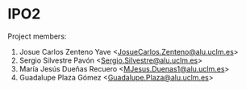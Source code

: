 # IPO2

Project members:
1. Josue Carlos Zenteno Yave <<JosueCarlos.Zenteno@alu.uclm.es>>
2. Sergio Silvestre Pavón  <<Sergio.Silvestre@alu.uclm.es>>
3. María Jesús Dueñas Recuero  <<MJesus.Duenas1@alu.uclm.es>>
4. Guadalupe Plaza Gómez <<Guadalupe.Plaza@alu.uclm.es>>
